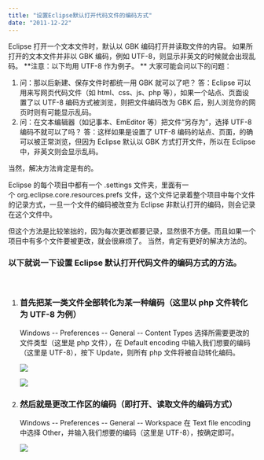 ```yaml
---
title: "设置Eclipse默认打开代码文件的编码方式"
date: "2011-12-22"
---
```


Eclipse 打开一个文本文件时，默认以 GBK 编码打开并读取文件的内容。 如果所打开的文本文件并非以 GBK 编码，例如 UTF-8，则显示非英文的时候就会出现乱码。 **注意：以下均用 UTF-8 作为例子。 ** 大家可能会问以下的问题：

1. 问：那以后新建、保存文件时都统一用 GBK 就可以了吧？ 答：Eclipse 可以用来写网页代码文件（如 html、css、js、php 等），如果一个站点、页面设置了以 UTF-8 编码方式被浏览，则把文件编码改为 GBK 后，别人浏览你的网页时则有可能显示乱码。
2. 问：在文本编辑器（如记事本、EmEditor 等）把文件“另存为”，选择 UTF-8 编码不就可以了吗？ 答：这样如果是设置了 UTF-8 编码的站点、页面，的确可以被正常浏览，但因为 Eclipse 默认以 GBK 方式打开文件，所以在 Eclipse 中，非英文则会显示乱码。

当然，解决方法肯定是有的。

Eclipse 的每个项目中都有一个 .settings 文件夹，里面有一个 org.eclipse.core.resources.prefs 文件，这个文件记录着整个项目中每个文件的记录方式，一旦一个文件的编码被改变为 Eclipse 非默认打开的编码，则会记录在这个文件中。

但这个方法是比较笨拙的，因为每次更改都要记录，显然很不方便。而且如果一个项目中有多个文件要被更改，就会很麻烦了。 当然，肯定有更好的解决方法的。

### 以下就说一下设置 Eclipse 默认打开代码文件的编码方式的方法。

 

1. ### 首先把某一类文件全部转化为某一种编码（这里以 php 文件转化为 UTF-8 为例）
    
    Windows -- Preferences -- General -- Content Types 选择所需要更改的文件类型（这里是 php 文件），在 Default encoding 中输入我们想要的编码（这里是 UTF-8），按下 Update，则所有 php 文件将被自动转化编码。
    
    [![](images/00008-01-09b37343138c57db.png)](http://cloud018-wordpress.stor.sinaapp.com/uploads/2011/12/00008-01-09b37343138c57db.png)
    
    [![](images/00008-02-0931674ee2cff4b6-medium.png)](http://cloud018-wordpress.stor.sinaapp.com/uploads/2011/12/00008-02-0931674ee2cff4b6.png)
2. ### 然后就是更改工作区的编码（即打开、读取文件的编码方式）
    
    Windows -- Preferences -- General -- Workspace 在 Text file encoding 中选择 Other，并输入我们想要的编码（这里是 UTF-8），按确定即可。
    
    [![](images/00008-03-55899f8d01043174-medium.png)](http://cloud018-wordpress.stor.sinaapp.com/uploads/2011/12/00008-03-55899f8d01043174.png)

